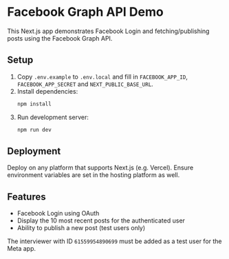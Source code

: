 # Facebook Graph API Demo

This Next.js app demonstrates Facebook Login and fetching/publishing posts using the Facebook Graph API.

## Setup

1. Copy `.env.example` to `.env.local` and fill in `FACEBOOK_APP_ID`, `FACEBOOK_APP_SECRET` and `NEXT_PUBLIC_BASE_URL`.
2. Install dependencies:
   ```bash
   npm install
   ```
3. Run development server:
   ```bash
   npm run dev
   ```

## Deployment

Deploy on any platform that supports Next.js (e.g. Vercel). Ensure environment variables are set in the hosting platform as well.

## Features

- Facebook Login using OAuth
- Display the 10 most recent posts for the authenticated user
- Ability to publish a new post (test users only)

The interviewer with ID `61559954890699` must be added as a test user for the Meta app.



